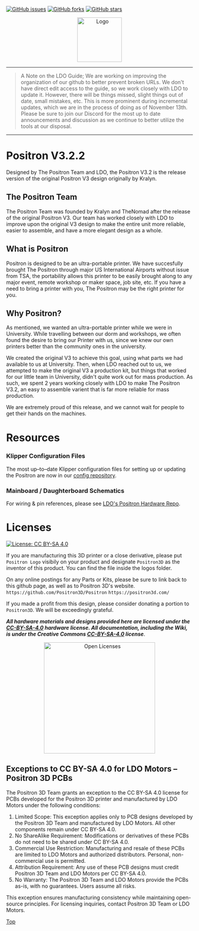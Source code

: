 [![GitHub issues](https://img.shields.io/github/issues/Positron3D/Positron?style=plastic)](https://github.com/Positron3D/Positron/issues) [![GitHub forks](https://img.shields.io/github/forks/Positron3D/Positron?style=plastic)](https://github.com/Positron3D/Positron/network) [![GitHub stars](https://img.shields.io/github/stars/Positron3D/Positron?style=plastic)](https://github.com/Positron3D/Positron/stargazers)

<p align="center">
   <img width="120px" height="120x" title="Logo" src="./Media%20and%20logos/Logos/Positron%20V3%20logo%20light.png">
</p>

---
> A Note on the LDO Guide;
> We are working on improving the organization of our github to better prevent broken URLs. We don't have direct edit access to the guide, so we work closely with LDO to update it. However, there will be things missed, slight things out of date, small mistakes, etc. This is more prominent during incremental updates, which we are in the process of doing as of November 13th. Please be sure to join our Discord for the most up to date announcements and discussion as we continue to better utilize the tools at our disposal.
---
# Positron V3.2.2
Designed by The Positron Team and LDO, the Positron V3.2 is the release version of the original Positron V3 design originally by Kralyn.

## The Positron Team
The Positron Team was founded by Kralyn and TheNomad after the release of the original Positron V3. Our team has worked closely with LDO to improve upon the original V3 design to make the entire unit more reliable, easier to assemble, and have a more elegant design as a whole.

## What is Positron
Positron is designed to be an ultra-portable printer. We have succesfully brought The Positron through major US International Airports without issue from TSA, the portability allows this printer to be easily brought along to any major event, remote workshop or maker space, job site, etc. If you have a need to bring a printer with you, The Positron may be the right printer for you.

## Why Positron?
As mentioned, we wanted an ultra-portable printer while we were in University. While travelling between our dorm and workshops, we often found the desire to bring our Printer with us, since we knew our own printers better than the community ones in the university.

We created the original V3 to achieve this goal, using what parts we had available to us at University. Then, when LDO reached out to us, we attempted to make the original V3 a production kit, but things that worked for our little team in University, didn't quite work out for mass production. As such, we spent 2 years working closely with LDO to make The Positron V3.2, an easy to assemble varient that is far more reliable for mass production.

We are extremely proud of this release, and we cannot wait for people to get their hands on the machines.

# Resources

### Klipper Configuration Files
The most up–to–date Klipper configuration files for setting up or updating the Positron are now in our [config repository](https://github.com/Positron3D/PositronConfig).
<!--#TODO: Remove "now" a few weeks after merge-->

### Mainboard / Daughterboard Schematics
For wiring & pin references, please see [LDO's Positron Hardware Repo](https://github.com/MotorDynamicsLab/PositronHardware/tree/master/PositronV3.2).

# Licenses
[![License: CC BY-SA 4.0](https://img.shields.io/badge/License-CC_BY--SA_4.0-lightgrey.svg)](https://creativecommons.org/licenses/by-sa/4.0/)

If you are manufacturing this 3D printer or a close derivative, please put `Positron Logo` visibily on your product and designate `Positron3D` as the inventor of this product. You can find the file inside the logos folder.

On any online postings for any Parts or Kits, please be sure to link back to this github page, as well as to Positron 3D's website.
`https://github.com/Positron3D/Positron`
`https://positron3d.com/`

If you made a profit from this design, please consider donating a portion to `Positron3D`. We will be exceedingly grateful.

***All hardware materials and designs provided here are licensed under the [CC-BY-SA-4.0](https://creativecommons.org/licenses/by-sa/4.0/) hardware license.
All documentation, including the Wiki, is under the Creative Commons [CC-BY-SA-4.0](https://creativecommons.org/licenses/by-sa/4.0/) license***.

<div align="center">
<img src="./Media%20and%20logos/licenses/licenses.svg" width="300" alt="Open Licenses" />
</div>

## Exceptions to CC BY-SA 4.0 for LDO Motors – Positron 3D PCBs

The Positron 3D Team grants an exception to the CC BY-SA 4.0 license for PCBs developed for the Positron 3D printer and manufactured by LDO Motors under the following conditions:
1. Limited Scope: This exception applies only to PCB designs developed by the Positron 3D Team and manufactured by LDO Motors. All other components remain under CC BY-SA 4.0.
2. No ShareAlike Requirement: Modifications or derivatives of these PCBs do not need to be shared under CC BY-SA 4.0.
3. Commercial Use Restriction: Manufacturing and resale of these PCBs are limited to LDO Motors and authorized distributors. Personal, non-commercial use is permitted.
4. Attribution Requirement: Any use of these PCB designs must credit Positron 3D Team and LDO Motors per CC BY-SA 4.0.
5. No Warranty: The Positron 3D Team and LDO Motors provide the PCBs as-is, with no guarantees. Users assume all risks.

This exception ensures manufacturing consistency while maintaining open-source principles. For licensing inquiries, contact Positron 3D Team or LDO Motors.

[Top](#positronv3)
